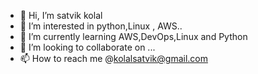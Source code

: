 - 👋 Hi, I’m satvik kolal
- 👀 I’m interested in python,Linux , AWS..
- 🌱 I’m currently learning AWS,DevOps,Linux and Python
- 💞️ I’m looking to collaborate on ...
- 📫 How to reach me @kolalsatvik@gmail.com 

<!---
satvik38/satvik38 is a ✨ special ✨ repository because its `README.md` (this file) appears on your GitHub profile.
You can click the Preview link to take a look at your changes.
--->
